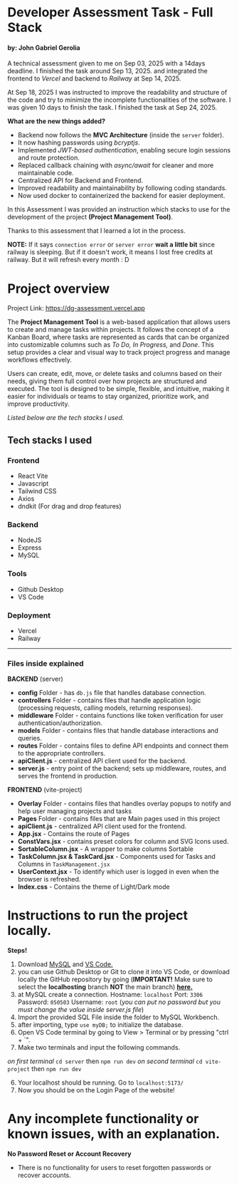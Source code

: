 

# Developer Assessment Task - Full Stack 
#### by: John Gabriel Gerolia 
A technical assessment given to me on Sep 03, 2025 with a 14days deadline. I finished the task around Sep 13, 2025. and integrated the frontend to *Vercel* and backend to *Railway* at Sep 14, 2025.

At Sep 18, 2025 I was instructed to improve the readability and structure of the code and try to minimize the incomplete functionalities of the software. I was given 10 days to finish the task. I finished the task at Sep 24, 2025.

**What are the new things added?**

 - Backend now follows the **MVC Architecture** (inside the `server` folder).
 - It now hashing passwords using *bcryptjs*.
 - Implemented *JWT-based authentication*, enabling secure login sessions and route protection.
 - Replaced callback chaining with *async/await* for cleaner and more maintainable code.
 - Centralized API for Backend and Frontend.
 - Improved readability and maintainability by following coding standards.
 - Now used docker to containerized the backend for easier deployment.

In this Assessment I was provided an instruction which stacks to use for the development of the project **(Project Management Tool)**.

Thanks to this assessment that I learned a lot in the process. 

**NOTE:** If it says `connection error` or `server error` **wait a little bit** since railway is sleeping. But if it doesn't work, it means I lost free credits at railway. But it will refresh every month : D 

# Project overview
Project Link: https://dg-assessment.vercel.app

The **Project Management Tool** is a web-based application that allows users to create and manage tasks within projects. It follows the concept of a Kanban Board, where tasks are represented as cards that can be organized into customizable columns such as _To Do, In Progress,_ and _Done_. This setup provides a clear and visual way to track project progress and manage workflows effectively.

Users can create, edit, move, or delete tasks and columns based on their needs, giving them full control over how projects are structured and executed. The tool is designed to be simple, flexible, and intuitive, making it easier for individuals or teams to stay organized, prioritize work, and improve productivity.


*Listed below are the tech stacks I used.*

## Tech stacks I used

### Frontend
- React Vite
 - Javascript
 - Tailwind CSS
 - Axios
 - dndkit (For drag and drop features)

### Backend
- NodeJS
- Express
- MySQL

### Tools
 - Github Desktop
 - VS Code

### Deployment
 - Vercel
 - Railway
****
### Files inside explained
**BACKEND** (server)
 - **config** Folder - has `db.js` file that handles database connection.
 - **controllers** Folder - contains files that handle application logic (processing requests, calling models, returning responses).
 - **middleware** Folder - contains functions like token verification for user authentication/authorization.
 - **models** Folder - contains files that handle database interactions and queries.
 - **routes** Folder - contains files to define API endpoints and connect them to the appropriate controllers.
 - **apiClient.js** - centralized API client used for the backend.
 - **server.js** - entry point of the backend; sets up middleware, routes, and serves the frontend in production.

**FRONTEND** (vite-project)
 -  **Overlay** Folder - contains files that handles overlay popups to notify and help user managing projects and tasks
 - **Pages** Folder - contains files that are Main pages used in this project
 - **apiClient.js** - centralized API client used for the frontend.
  - **App.jsx** - Contains the route of Pages
 - **ConstVars.jsx** - contains preset colors for column and SVG Icons used.
 - **SortableColumn.jsx** - A wrapper to make columns Sortable
 - **TaskColumn.jsx & TaskCard.jsx** - Components used for Tasks and Columns in `TaskManagement.jsx`
 - **UserContext.jsx** - To identify which user is logged in even when the browser is refreshed.
 - **Index.css** - Contains the theme of Light/Dark mode


# Instructions to run the project locally.

**Steps!**

 1. Download [MySQL](https://www.mysql.com/downloads) and [VS Code.](https://code.visualstudio.com/download) 
 2. you can use Github Desktop or Git to clone it into VS Code, or download locally the GitHub repository by going (**IMPORTANT!** Make sure to select the **localhosting** branch **NOT** the main branch) [**here.**](https://github.com/GabGerolia/dg-assessment) 
 3. at MySQL create a connection. 
 Hostname: `localhost` Port: `3306` Password: `050503` Username: `root`
 (*you can put no password but you must change the value inside server.js file*)
 4. Import the provided SQL File inside the folder to MySQL Workbench.
 5. after importing, type `use myDB;` to initialize the database.
 6. Open VS Code terminal by going to View > Terminal or by pressing "ctrl + `".
 7. Make two terminals and input the following commands.
 
 *on first terminal*    `cd server`  then  `npm run dev`        *on second terminal*        `cd vite-project`  then  `npm run dev`

6. Your localhost should be running. Go to `localhost:5173/`
7. Now you should be on the Login Page of the website!
    


# Any incomplete functionality or known issues, with an explanation.

**No Password Reset or Account Recovery**
    
   -  There is no functionality for users to reset forgotten passwords or recover accounts.
